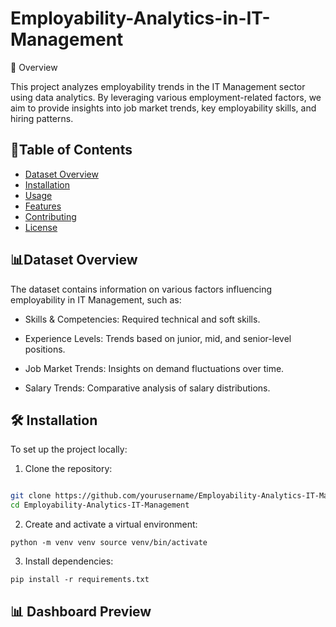 # Employability-Analytics-in-IT-Management
📌 Overview

This project analyzes employability trends in the IT Management sector using data analytics. By leveraging various employment-related factors, we aim to provide insights into job market trends, key employability skills, and hiring patterns.

## 📂Table of Contents 
- [Dataset Overview](#DatasetOverview)
- [Installation](#Installation)
- [Usage](#usage)
- [Features](#features)
- [Contributing](#contributing)
- [License](#license)

## 📊Dataset Overview
The dataset contains information on various factors influencing employability in IT Management, such as:

- Skills & Competencies: Required technical and soft skills.

- Experience Levels: Trends based on junior, mid, and senior-level positions.

- Job Market Trends: Insights on demand fluctuations over time.

- Salary Trends: Comparative analysis of salary distributions.

## 🛠 Installation
To set up the project locally:

1. Clone the repository:        

 ```bash git clone https://github.com/yourusername/ImageClassifier.git cd ImageClassifier

git clone https://github.com/yourusername/Employability-Analytics-IT-Management.git
cd Employability-Analytics-IT-Management
```

2. Create and activate a virtual environment:
```
python -m venv venv source venv/bin/activate
```
3. Install dependencies:
```
pip install -r requirements.txt
```
## 📊 Dashboard Preview

